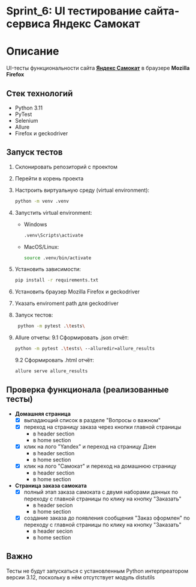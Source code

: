 # Sprint_6: UI тестирование сайта-сервиса **Яндекс Самокат**

# Описание
UI-тесты функциональности сайта [**Яндекс Самокат**](https://qa-scooter.praktikum-services.ru/) 
в браузере **Mozilla Firefox**

## Стек технологий
- Python 3.11
- PyTest
- Selenium
- Allure
- Firefox и geckodriver

## Запуск тестов

1. Склонировать репозиторий с проектом

2. Перейти в корень проекта

3. Настроить виртуальную среду (virtual environment):
   ```bash
   python -m venv .venv
   ```
4. Запустить virtual environment:
   - Windows
     ```bash
     .venv\Scripts\activate
     ```
   - MacOS/Linux:
     ```bash
     source .venv/bin/activate
     ```
5. Установить зависимости:
   ```bash
   pip install -r requirements.txt
   ```
6. Установить браузер Mozilla Firefox и geckodriver

7. Указать enviroment path для geckodriver

8. Запуск тестов:
     ```bash
      python -m pytest .\tests\ 
     ```

9. Allure отчеты:
    9.1 Сформировать .json отчёт:
    ``` bash
    python -m pytest .\tests\ --alluredir=allure_results
    ``` 
    9.2 Сформировать .html отчёт:
    ```bash
    allure serve allure_results
    ```
## Проверка функционала (реализованные тесты)

- **Домашняя страница**
  - [x] выпадающий список в разделе "Вопросы о важном"
  - [x] переход на страницу заказа через кнопки главной страницы
    - в header section
    - в home section
  - [x] клик на лого "Yandex" и переход на страницу Дзен
    - в header section
    - в home section
  - [x] клик на лого "Самокат" и переход на домашнюю страницу
    - в header section
    - в home section

- **Страница заказа самоката**
  - [x] полный этап заказа самоката с двумя наборами данных по переходу с главной страницы по клику на кнопку "Заказать"
    - в header secion
    - в home section
  - [x] создание заказа до появления сообщения "Заказ оформлен" по переходу с главной страницы по клику на кнопку "Заказать"
    - в header secion
    - в home section

## Важно
Тесты не будут запускаться с установленным Python интерпреатором версии 3.12, поскольку в нём отсутствует модуль distutils
